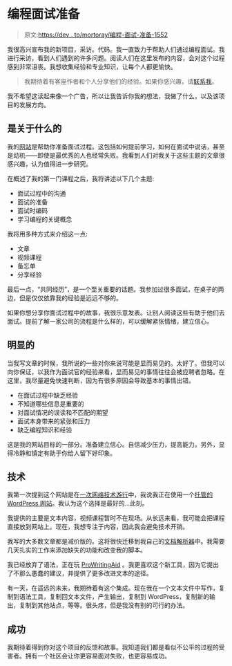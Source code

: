 # 编程面试准备

> 原文:[https://dev . to/mortoray/编程-面试-准备-1552](https://dev.to/mortoray/programming-interview-preparation-1552)

我很高兴宣布我的新项目，采访。代码。我一直致力于帮助人们通过编程面试。我进行采访，看到人们遇到的许多问题。阅读人们在这里发布的内容，会对这个过程感到非常沮丧。我想收集经验和专业知识，让每个人都更愉快。

> 我期待着有客座作者和个人分享他们的经验。如果你感兴趣，请[联系我](https://edaqa.com/)。

我不希望这读起来像一个广告，所以让我告诉你我的想法，我做了什么，以及该项目的发展方向。

## [](#what-its-about)是关于什么的

我的[网站](https://interview.codes/)是帮助你准备面试过程。这包括如何提前学习，如何在面试中说话，甚至是动机——即使是最优秀的人也经常失败。我看到人们对我关于这些主题的文章很感兴趣，认为值得进一步研究。

在概述了我的第一门课程之后，我将讲述以下几个主题:

*   面试过程中的沟通
*   面试的准备
*   面试时编码
*   学习编程的关键概念

我将用多种方式来介绍这一点:

*   文章
*   视频课程
*   备忘单
*   分享经验

最后一点，“共同经历”，是一个至关重要的话题。我参加过很多面试，在桌子的两边，但是仅仅依靠我的经验是远远不够的。

如果你想分享你面试过程中的故事，我很乐意发表。让别人阅读这些有助于他们去面试。提前了解一家公司的流程是什么样的，可以缓解紧张情绪，建立信心。

## [](#the-obvious)明显的

当我写文章的时候，我所说的一些对你来说可能是显而易见的。太好了。但我可以向你保证，以我作为面试官的经验来看，显而易见的事情往往会被应聘者忽略。在这里，我尽量避免快速判断，因为有很多原因会导致基本的事情出错。

*   在面试过程中缺乏经验
*   不知道哪些信息是重要的
*   对面试情况的误读和不匹配的期望
*   面试本身带来的紧张和压力
*   缺乏编程知识和经验

这是我的网站目标的一部分。准备建立信心。自信减少压力，提高能力。另外，显得冷静和镇定有助于你给人留下好印象。

## [](#the-technology)技术

我第一次提到这个网站是在[一次网络技术游行](https://mortoray.com/2019/05/12/a-parade-of-web-tech/)中，我说我正在使用一个[托管的 WordPress 网站](https://edaqa.link/SiteGround)。我认为这个选择是最好的...此刻。

我提供的主要是文本内容，视频课程暂时不在现场。从长远来看，我可能会把课程直接放到网站上。现在，我想专注于内容，因此我会避免技术开销。

我写的大多数文章都是减价版的。这将很快迁移到我自己的[文档解析器](https://github.com/mortoray/mdl/)中。我需要几天扎实的工作来添加缺失的功能和改变我的脚本。

我已经放弃了语法，正在玩 [ProWritingAid](https://prowritingaid.com/) 。我更喜欢这个新工具，因为它提出了不那么愚蠢的建议，并提供了更多改进文本的途径。

有一天，在遥远的未来，我期待着有这个集成。现在我在一个文本文件中写作，复制到语法工具，复制回文本文件，产生输出，复制到 WordPress，复制新的输出，复制到其他站点，等等。很头疼，但是我没有别的可行的办法。

## [](#success)成功

我期待着得到你对这个项目的反馈和故事。我知道我们都是看似不公平的过程的受害者。拥有一个社区会让你更容易面对失败，也更容易成功。